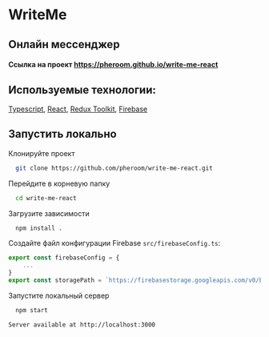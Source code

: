 # WriteMe

## Онлайн мессенджер

#### Ссылка на проект https://pheroom.github.io/write-me-react


## Используемые технологии:

[Typescript](https://www.typescriptlang.org/),
[React](https://reactjs.org/),
[Redux Toolkit](https://redux-toolkit.js.org/),
[Firebase](https://firebase.google.com/)

## Запустить локально

Клонируйте проект

```bash
  git clone https://github.com/pheroom/write-me-react.git
```

Перейдите в корневую папку

```bash
  cd write-me-react
```

Загрузите зависимости

```bash
  npm install .
```

Создайте файл конфигурации Firebase `src/firebaseConfig.ts`:

```js
export const firebaseConfig = {
    ...
} 
export const storagePath = `https://firebasestorage.googleapis.com/v0/b/${firebaseConfig.storageBucket}/o/`
```

Запустите локальный сервер

```bash
  npm start
```
``Server available at http://localhost:3000``

